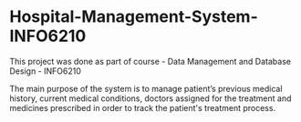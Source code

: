 # Hospital-Management-System-INFO6210

This project was done as part of course - Data Management and Database Design - INFO6210

The main purpose of the system is to manage patient’s previous medical history, current medical conditions, doctors assigned for the treatment and medicines prescribed in order to track the patient's treatment process.
